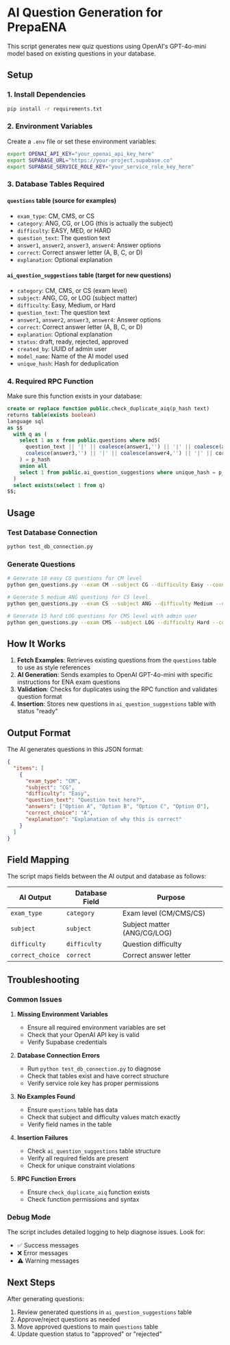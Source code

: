# AI Question Generation for PrepaENA

This script generates new quiz questions using OpenAI's GPT-4o-mini model based on existing questions in your database.

## Setup

### 1. Install Dependencies
```bash
pip install -r requirements.txt
```

### 2. Environment Variables
Create a `.env` file or set these environment variables:

```bash
export OPENAI_API_KEY="your_openai_api_key_here"
export SUPABASE_URL="https://your-project.supabase.co"
export SUPABASE_SERVICE_ROLE_KEY="your_service_role_key_here"
```

### 3. Database Tables Required

#### `questions` table (source for examples)
- `exam_type`: CM, CMS, or CS
- `category`: ANG, CG, or LOG (this is actually the subject)
- `difficulty`: EASY, MED, or HARD
- `question_text`: The question text
- `answer1`, `answer2`, `answer3`, `answer4`: Answer options
- `correct`: Correct answer letter (A, B, C, or D)
- `explanation`: Optional explanation

#### `ai_question_suggestions` table (target for new questions)
- `category`: CM, CMS, or CS (exam level)
- `subject`: ANG, CG, or LOG (subject matter)
- `difficulty`: Easy, Medium, or Hard
- `question_text`: The question text
- `answer1`, `answer2`, `answer3`, `answer4`: Answer options
- `correct`: Correct answer letter (A, B, C, or D)
- `explanation`: Optional explanation
- `status`: draft, ready, rejected, approved
- `created_by`: UUID of admin user
- `model_name`: Name of the AI model used
- `unique_hash`: Hash for deduplication

### 4. Required RPC Function
Make sure this function exists in your database:

```sql
create or replace function public.check_duplicate_aiq(p_hash text)
returns table(exists boolean)
language sql
as $$
  with q as (
    select 1 as x from public.questions where md5(
      question_text || '|' || coalesce(answer1,'') || '|' || coalesce(answer2,'') || '|' ||
      coalesce(answer3,'') || '|' || coalesce(answer4,'') || '|' || correct
    ) = p_hash
    union all
    select 1 from public.ai_question_suggestions where unique_hash = p_hash
  )
  select exists(select 1 from q)
$$;
```

## Usage

### Test Database Connection
```bash
python test_db_connection.py
```

### Generate Questions
```bash
# Generate 10 easy CG questions for CM level
python gen_questions.py --exam CM --subject CG --difficulty Easy --count 10

# Generate 5 medium ANG questions for CS level
python gen_questions.py --exam CS --subject ANG --difficulty Medium --count 5

# Generate 15 hard LOG questions for CMS level with admin user
python gen_questions.py --exam CMS --subject LOG --difficulty Hard --count 15 --created_by your_admin_uuid
```

## How It Works

1. **Fetch Examples**: Retrieves existing questions from the `questions` table to use as style references
2. **AI Generation**: Sends examples to OpenAI GPT-4o-mini with specific instructions for ENA exam questions
3. **Validation**: Checks for duplicates using the RPC function and validates question format
4. **Insertion**: Stores new questions in `ai_question_suggestions` table with status "ready"

## Output Format

The AI generates questions in this JSON format:
```json
{
  "items": [
    {
      "exam_type": "CM",
      "subject": "CG",
      "difficulty": "Easy",
      "question_text": "Question text here?",
      "answers": ["Option A", "Option B", "Option C", "Option D"],
      "correct_choice": "A",
      "explanation": "Explanation of why this is correct"
    }
  ]
}
```

## Field Mapping

The script maps fields between the AI output and database as follows:

| AI Output | Database Field | Purpose |
|-----------|----------------|---------|
| `exam_type` | `category` | Exam level (CM/CMS/CS) |
| `subject` | `subject` | Subject matter (ANG/CG/LOG) |
| `difficulty` | `difficulty` | Question difficulty |
| `correct_choice` | `correct` | Correct answer letter |

## Troubleshooting

### Common Issues

1. **Missing Environment Variables**
   - Ensure all required environment variables are set
   - Check that your OpenAI API key is valid
   - Verify Supabase credentials

2. **Database Connection Errors**
   - Run `python test_db_connection.py` to diagnose
   - Check that tables exist and have correct structure
   - Verify service role key has proper permissions

3. **No Examples Found**
   - Ensure `questions` table has data
   - Check that subject and difficulty values match exactly
   - Verify field names in the table

4. **Insertion Failures**
   - Check `ai_question_suggestions` table structure
   - Verify all required fields are present
   - Check for unique constraint violations

5. **RPC Function Errors**
   - Ensure `check_duplicate_aiq` function exists
   - Check function permissions and syntax

### Debug Mode
The script includes detailed logging to help diagnose issues. Look for:
- ✅ Success messages
- ❌ Error messages  
- ⚠️ Warning messages

## Next Steps

After generating questions:
1. Review generated questions in `ai_question_suggestions` table
2. Approve/reject questions as needed
3. Move approved questions to main `questions` table
4. Update question status to "approved" or "rejected" 